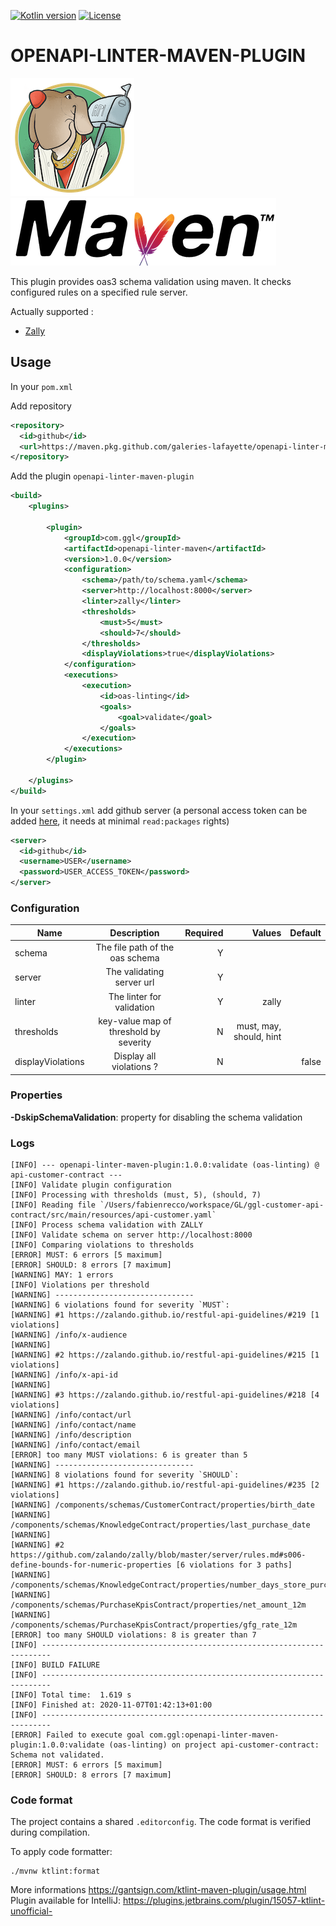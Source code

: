 [![Kotlin version](https://img.shields.io/badge/Kotlin-1.4-blue)](https://kotlinlang.org/docs/reference/whatsnew14.html)
[![License](https://img.shields.io/badge/License-Apache%202.0-blue.svg)](https://www.apache.org/licenses/LICENSE-2.0)

# OPENAPI-LINTER-MAVEN-PLUGIN

![zally logo](./documentation/zally.png) ![maven logo](./documentation/maven.png)

This plugin provides oas3 schema validation using maven.
It checks configured rules on a specified rule server.

Actually supported :
- [Zally](https://github.com/zalando/zally/tree/master/server)

## Usage

In your `pom.xml`

Add repository
```xml
<repository>
  <id>github</id>
  <url>https://maven.pkg.github.com/galeries-lafayette/openapi-linter-maven-plugin</url>
</repository>
```

Add the plugin `openapi-linter-maven-plugin`
```xml
<build>
    <plugins>

        <plugin>
            <groupId>com.ggl</groupId>
            <artifactId>openapi-linter-maven</artifactId>
            <version>1.0.0</version>
            <configuration>
                <schema>/path/to/schema.yaml</schema>
                <server>http://localhost:8000</server>
                <linter>zally</linter>
                <thresholds>
                    <must>5</must>
                    <should>7</should>
                </thresholds>
                <displayViolations>true</displayViolations>
            </configuration>
            <executions>
                <execution>
                    <id>oas-linting</id>
                    <goals>
                        <goal>validate</goal>
                    </goals>
                </execution>
            </executions>
        </plugin>

    </plugins>
</build>
```

In your `settings.xml` add github server (a personal access token can be added [here](https://github.com/settings/tokens/new), it needs at minimal `read:packages` rights)
```xml
<server>
  <id>github</id>
  <username>USER</username>
  <password>USER_ACCESS_TOKEN</password>
</server>
```

### Configuration

| Name              |      Description                       |  Required | Values                  | Default   |
|-------------------|:--------------------------------------:|----------:|------------------------:|----------:|
| schema            | The file path of the oas schema        | Y         |                         |           |
| server            | The validating server url              | Y         |                         |           |
| linter            | The linter for validation              | Y         | zally                   |           |
| thresholds        | key-value map of threshold by severity | N         | must, may, should, hint |           |
| displayViolations | Display all violations ?               | N         |                         | false     |

### Properties
__-DskipSchemaValidation__: property for disabling the schema validation

### Logs
```
[INFO] --- openapi-linter-maven-plugin:1.0.0:validate (oas-linting) @ api-customer-contract ---
[INFO] Validate plugin configuration
[INFO] Processing with thresholds (must, 5), (should, 7)
[INFO] Reading file `/Users/fabienrecco/workspace/GL/ggl-customer-api-contract/src/main/resources/api-customer.yaml`
[INFO] Process schema validation with ZALLY
[INFO] Validate schema on server http://localhost:8000
[INFO] Comparing violations to thresholds
[ERROR] MUST: 6 errors [5 maximum]
[ERROR] SHOULD: 8 errors [7 maximum]
[WARNING] MAY: 1 errors
[INFO] Violations per threshold
[WARNING] -------------------------------
[WARNING] 6 violations found for severity `MUST`:
[WARNING] #1 https://zalando.github.io/restful-api-guidelines/#219 [1 violations]
[WARNING] /info/x-audience
[WARNING]
[WARNING] #2 https://zalando.github.io/restful-api-guidelines/#215 [1 violations]
[WARNING] /info/x-api-id
[WARNING]
[WARNING] #3 https://zalando.github.io/restful-api-guidelines/#218 [4 violations]
[WARNING] /info/contact/url
[WARNING] /info/contact/name
[WARNING] /info/description
[WARNING] /info/contact/email
[ERROR] too many MUST violations: 6 is greater than 5
[WARNING] -------------------------------
[WARNING] 8 violations found for severity `SHOULD`:
[WARNING] #1 https://zalando.github.io/restful-api-guidelines/#235 [2 violations]
[WARNING] /components/schemas/CustomerContract/properties/birth_date
[WARNING] /components/schemas/KnowledgeContract/properties/last_purchase_date
[WARNING]
[WARNING] #2 https://github.com/zalando/zally/blob/master/server/rules.md#s006-define-bounds-for-numeric-properties [6 violations for 3 paths]
[WARNING] /components/schemas/KnowledgeContract/properties/number_days_store_purchases_12m
[WARNING] /components/schemas/PurchaseKpisContract/properties/net_amount_12m
[WARNING] /components/schemas/PurchaseKpisContract/properties/gfg_rate_12m
[ERROR] too many SHOULD violations: 8 is greater than 7
[INFO] ------------------------------------------------------------------------
[INFO] BUILD FAILURE
[INFO] ------------------------------------------------------------------------
[INFO] Total time:  1.619 s
[INFO] Finished at: 2020-11-07T01:42:13+01:00
[INFO] ------------------------------------------------------------------------
[ERROR] Failed to execute goal com.ggl:openapi-linter-maven-plugin:1.0.0:validate (oas-linting) on project api-customer-contract: Schema not validated.
[ERROR] MUST: 6 errors [5 maximum]
[ERROR] SHOULD: 8 errors [7 maximum]
```

### Code format
The project contains a shared `.editorconfig`.
The code format is verified during compilation.

To apply code formatter:
```
./mvnw ktlint:format
```

More informations https://gantsign.com/ktlint-maven-plugin/usage.html
Plugin available for IntelliJ: https://plugins.jetbrains.com/plugin/15057-ktlint-unofficial-

